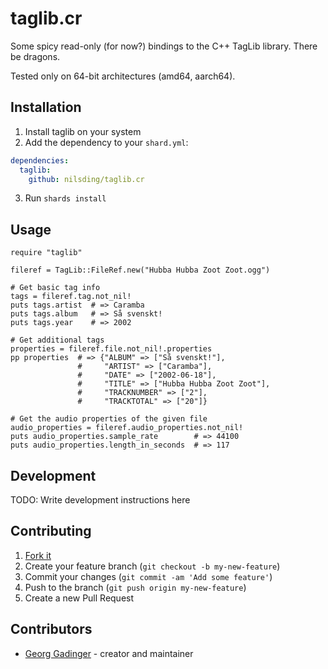 # taglib.cr

Some spicy read-only (for now?) bindings to the C++ TagLib library.  There be
dragons.

Tested only on 64-bit architectures (amd64, aarch64).

## Installation

1. Install taglib on your system
2. Add the dependency to your `shard.yml`:
```yaml
dependencies:
  taglib:
    github: nilsding/taglib.cr
```
3. Run `shards install`

## Usage

```crystal
require "taglib"

fileref = TagLib::FileRef.new("Hubba Hubba Zoot Zoot.ogg")

# Get basic tag info
tags = fileref.tag.not_nil!
puts tags.artist  # => Caramba
puts tags.album   # => Så svenskt!
puts tags.year    # => 2002

# Get additional tags
properties = fileref.file.not_nil!.properties
pp properties  # => {"ALBUM" => ["Så svenskt!"],
               #     "ARTIST" => ["Caramba"],
               #     "DATE" => ["2002-06-18"],
               #     "TITLE" => ["Hubba Hubba Zoot Zoot"],
               #     "TRACKNUMBER" => ["2"],
               #     "TRACKTOTAL" => ["20"]}

# Get the audio properties of the given file
audio_properties = fileref.audio_properties.not_nil!
puts audio_properties.sample_rate        # => 44100
puts audio_properties.length_in_seconds  # => 117
```

## Development

TODO: Write development instructions here

## Contributing

1. [Fork it](https://github.com/nilsding/taglib.cr/fork)
2. Create your feature branch (`git checkout -b my-new-feature`)
3. Commit your changes (`git commit -am 'Add some feature'`)
4. Push to the branch (`git push origin my-new-feature`)
5. Create a new Pull Request

## Contributors

- [Georg Gadinger](https://github.com/nilsding) - creator and maintainer
